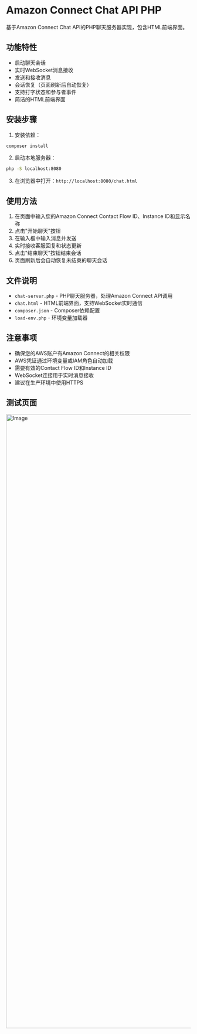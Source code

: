 # Amazon Connect Chat API PHP

基于Amazon Connect Chat API的PHP聊天服务器实现，包含HTML前端界面。

## 功能特性

- 启动聊天会话
- 实时WebSocket消息接收
- 发送和接收消息
- 会话恢复（页面刷新后自动恢复）
- 支持打字状态和参与者事件
- 简洁的HTML前端界面

## 安装步骤

1. 安装依赖：
```bash
composer install
```

2. 启动本地服务器：
```bash
php -S localhost:8080
```

3. 在浏览器中打开：`http://localhost:8080/chat.html`

## 使用方法

1. 在页面中输入您的Amazon Connect Contact Flow ID、Instance ID和显示名称
2. 点击"开始聊天"按钮
3. 在输入框中输入消息并发送
4. 实时接收客服回复和状态更新
5. 点击"结束聊天"按钮结束会话
6. 页面刷新后会自动恢复未结束的聊天会话

## 文件说明

- `chat-server.php` - PHP聊天服务器，处理Amazon Connect API调用
- `chat.html` - HTML前端界面，支持WebSocket实时通信
- `composer.json` - Composer依赖配置
- `load-env.php` - 环境变量加载器

## 注意事项

- 确保您的AWS账户有Amazon Connect的相关权限
- AWS凭证通过环境变量或IAM角色自动加载
- 需要有效的Contact Flow ID和Instance ID
- WebSocket连接用于实时消息接收
- 建议在生产环境中使用HTTPS

## 测试页面
<img width="1676" alt="Image" src="https://github.com/user-attachments/assets/9c93d961-5c90-4e12-96b0-a74a8a2783be" />
